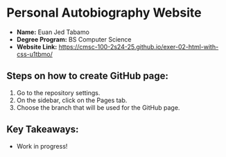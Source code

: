 # Personal Autobiography Website

- **Name:** Euan Jed Tabamo
- **Degree Program:** BS Computer Science
- **Website Link:**
  https://cmsc-100-2s24-25.github.io/exer-02-html-with-css-u1tbmo/

## Steps on how to create GitHub page:

1. Go to the repository settings.
2. On the sidebar, click on the Pages tab.
3. Choose the branch that will be used for the GitHub page.

## Key Takeaways:

- Work in progress!
